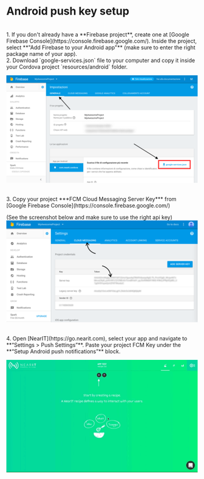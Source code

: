 # Android push key setup

<br>
1. If you don't already have a **Firebase project**, create one at [Google Firebase Console](https://console.firebase.google.com/).
Inside the project, select **"Add Firebase to your Android app"** (make sure to enter the right package name of your app).

<br>
2. Download `google-services.json` file to your computer and
copy it inside your Cordova project `resources/android` folder.

![google-services.json](push_help/google_services_json.png "")

<br>
3. Copy your project ***FCM Cloud Messaging Server Key*** from [Google Firebase Console](https://console.firebase.google.com/)

(See the screenshot below and make sure to use the right api key)
![fcmkey](push_help/fcmkeylocation.png "")

<br>
4. Open [NearIT](https://go.nearit.com), select your app and navigate to **“Settings > Push Settings”**.
Paste your project FCM Key under the **“Setup Android push notifications”** block.

![nearitsettings](push_help/fcm_upload.gif "")
